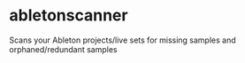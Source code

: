 # abletonscanner
Scans your Ableton projects/live sets for missing samples and orphaned/redundant samples
